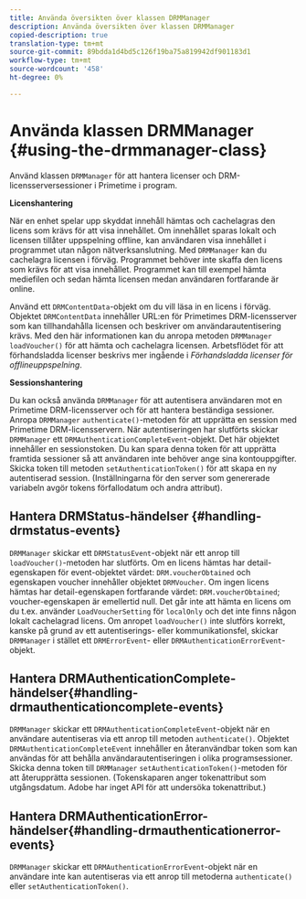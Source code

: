 ```yaml
---
title: Använda översikten över klassen DRMManager
description: Använda översikten över klassen DRMManager
copied-description: true
translation-type: tm+mt
source-git-commit: 89bdda1d4bd5c126f19ba75a819942df901183d1
workflow-type: tm+mt
source-wordcount: '458'
ht-degree: 0%

---
```



# Använda klassen DRMManager {#using-the-drmmanager-class}

Använd klassen `DRMManager` för att hantera licenser och DRM-licensserversessioner i Primetime i program.

**Licenshantering**

När en enhet spelar upp skyddat innehåll hämtas och cachelagras den licens som krävs för att visa innehållet. Om innehållet sparas lokalt och licensen tillåter uppspelning offline, kan användaren visa innehållet i programmet utan någon nätverksanslutning. Med `DRMManager` kan du cachelagra licensen i förväg. Programmet behöver inte skaffa den licens som krävs för att visa innehållet. Programmet kan till exempel hämta mediefilen och sedan hämta licensen medan användaren fortfarande är online.

Använd ett `DRMContentData`-objekt om du vill läsa in en licens i förväg. Objektet `DRMContentData` innehåller URL:en för Primetimes DRM-licensserver som kan tillhandahålla licensen och beskriver om användarautentisering krävs. Med den här informationen kan du anropa metoden `DRMManager` `loadVoucher()` för att hämta och cachelagra licensen. Arbetsflödet för att förhandsladda licenser beskrivs mer ingående i *Förhandsladda licenser för offlineuppspelning*.

**Sessionshantering**

Du kan också använda `DRMManager` för att autentisera användaren mot en Primetime DRM-licensserver och för att hantera beständiga sessioner. Anropa `DRMManager` `authenticate()`-metoden för att upprätta en session med Primetime DRM-licensservern. När autentiseringen har slutförts skickar `DRMManager` ett `DRMAuthenticationCompleteEvent`-objekt. Det här objektet innehåller en sessionstoken. Du kan spara denna token för att upprätta framtida sessioner så att användaren inte behöver ange sina kontouppgifter. Skicka token till metoden `setAuthenticationToken()` för att skapa en ny autentiserad session. (Inställningarna för den server som genererade variabeln avgör tokens förfallodatum och andra attribut).

## Hantera DRMStatus-händelser {#handling-drmstatus-events}

`DRMManager` skickar ett `DRMStatusEvent`-objekt när ett anrop till `loadVoucher()`-metoden har slutförts. Om en licens hämtas har detail-egenskapen för event-objektet värdet: `DRM.voucherObtained` och egenskapen voucher innehåller objektet `DRMVoucher`. Om ingen licens hämtas har detail-egenskapen fortfarande värdet: `DRM.voucherObtained`; voucher-egenskapen är emellertid null. Det går inte att hämta en licens om du t.ex. använder `LoadVoucherSetting` för `localOnly` och det inte finns någon lokalt cachelagrad licens. Om anropet `loadVoucher()` inte slutförs korrekt, kanske på grund av ett autentiserings- eller kommunikationsfel, skickar `DRMManager` i stället ett `DRMErrorEvent`- eller `DRMAuthenticationErrorEvent`-objekt.

## Hantera DRMAuthenticationComplete-händelser{#handling-drmauthenticationcomplete-events}

`DRMManager` skickar ett `DRMAuthenticationCompleteEvent`-objekt när en användare autentiseras via ett anrop till metoden `authenticate()`. Objektet `DRMAuthenticationCompleteEvent` innehåller en återanvändbar token som kan användas för att behålla användarautentiseringen i olika programsessioner. Skicka denna token till `DRMManager` `setAuthenticationToken()`-metoden för att återupprätta sessionen. (Tokenskaparen anger tokenattribut som utgångsdatum. Adobe har inget API för att undersöka tokenattribut.)

## Hantera DRMAuthenticationError-händelser{#handling-drmauthenticationerror-events}

`DRMManager` skickar ett `DRMAuthenticationErrorEvent`-objekt när en användare inte kan autentiseras via ett anrop till metoderna `authenticate()` eller `setAuthenticationToken()`.